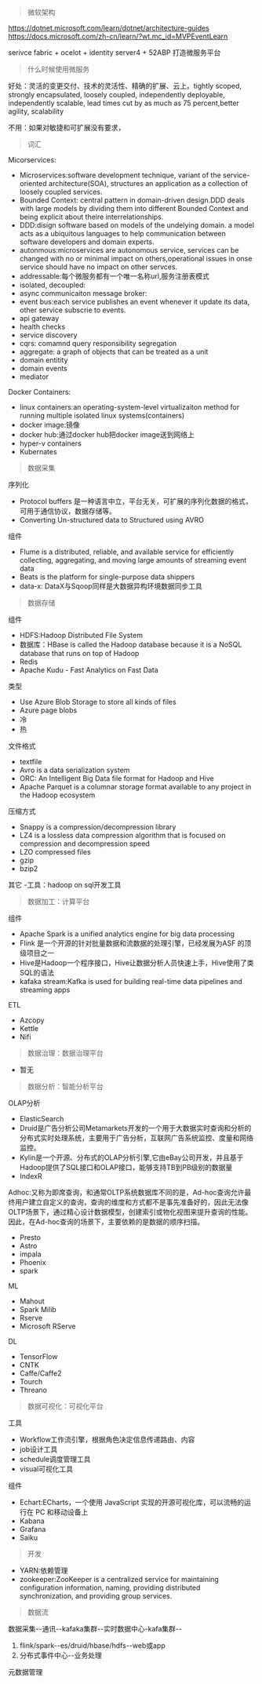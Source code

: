 > 微软架构

https://dotnet.microsoft.com/learn/dotnet/architecture-guides
https://docs.microsoft.com/zh-cn/learn/?wt.mc_id=MVPEventLearn

serivce fabric + ocelot + identity server4 + 52ABP 打造微服务平台

> 什么时候使用微服务

好处：灵活的变更交付、技术的灵活性、精确的扩展、云上。tightly scoped, strongly encapsulated, loosely coupled, independently deployable, independently scalable, lead times cut by as much as 75 percent,better agility, scalability

不用：如果对敏捷和可扩展没有要求，

> 词汇

Micorservices:

- Microservices:software development technique, variant of the service-oriented architecture(SOA), structures an application as a collection of loosely coupled services.
- Bounded Context: central pattern in domain-driven design.DDD deals with large models by dividing them into different Bounded Context and being explicit about theire interrelationships.
- DDD:disign software based on models of the undelying domain. a model acts as a ubiquitous languages to help communication between software developers and domain experts.
- autonmous:microservices are autonomous service, services can be changed with no or minimal impact on others,operational issues in onse service should have no impact on other servces.
- addressable:每个微服务都有一个唯一名称url,服务注册表模式
- isolated, decoupled:
- async communicaiton message broker:
- event bus:each service publishes an event whenever it update its data, other service subscrie to events.
- api gateway
- health checks
- service discovery
- cqrs: comamnd query responsibility segregation
- aggregate: a graph of objects that can be treated as a unit
- domain entitity
- domain events
- mediator

Docker Containers:

- linux containers:an operating-system-level virtualizaiton method for running multiple isolated linux systems(containers)
- docker image:镜像
- docker hub:通过docker hub把docker image送到网络上
- hyper-v containers
- Kubernates

> 数据采集

序列化
- Protocol buffers 是一种语言中立，平台无关，可扩展的序列化数据的格式，可用于通信协议，数据存储等。
- Converting Un-structured data to Structured using AVRO

组件
- Flume is a distributed, reliable, and available service for efficiently collecting, aggregating, and moving large amounts of streaming event data
- Beats is the platform for single-purpose data shippers
- data-x: DataX与Sqoop同样是大数据异构环境数据同步工具


> 数据存储

组件
- HDFS:Hadoop Distributed File System
- 数据库：HBase is called the Hadoop database because it is a NoSQL database that runs on top of Hadoop
- Redis
- Apache Kudu - Fast Analytics on Fast Data

类型
- Use Azure Blob Storage to store all kinds of files
- Azure page blobs
- 冷
- 热

文件格式
- textfile
- Avro is a data serialization system
- ORC: An Intelligent Big Data file format for Hadoop and Hive
- Apache Parquet is a columnar storage format available to any project in the Hadoop ecosystem

压缩方式
- Snappy is a compression/decompression library
- LZ4 is a lossless data compression algorithm that is focused on compression and decompression speed
- LZO compressed files
- gzip
- bzip2

其它
-工具：hadoop on sql开发工具



> 数据加工：计算平台

组件
- Apache Spark is a unified analytics engine for big data processing
- Flink 是一个开源的针对批量数据和流数据的处理引擎，已经发展为ASF 的顶级项目之一
- Hive是Hadoop一个程序接口，Hive让数据分析人员快速上手，Hive使用了类SQL的语法
- kafaka stream:Kafka is used for building real-time data pipelines and streaming apps

ETL
- Azcopy
- Kettle
- Nifi

> 数据治理：数据治理平台

- 暂无

> 数据分析：智能分析平台

OLAP分析
- ElasticSearch
- Druid是广告分析公司Metamarkets开发的一个用于大数据实时查询和分析的分布式实时处理系统，主要用于广告分析，互联网广告系统监控、度量和网络监控。
- Kylin是一个开源、分布式的OLAP分析引擎,它由eBay公司开发，并且基于Hadoop提供了SQL接口和OLAP接口，能够支持TB到PB级别的数据量
- IndexR

Adhoc:又称为即席查询，和通常OLTP系统数据库不同的是，Ad-hoc查询允许最终用户建立自定义的查询，查询的维度和方式都不是事先准备好的，因此无法像OLTP场景下，通过精心设计数据模型，创建索引或物化视图来提升查询的性能。因此，在Ad-hoc查询的场景下，主要依赖的是数据的顺序扫描。
- Presto
- Astro
- impala
- Phoenix
- spark

ML
- Mahout
- Spark Milib
- Rserve
- Microsoft RServe

DL
- TensorFlow
- CNTK
- Caffe/Caffe2
- Tourch
- Threano


> 数据可视化：可视化平台

工具
- Workflow工作流引擎，根据角色决定信息传递路由、内容
- job设计工具
- schedule调度管理工具
- visual可视化工具

组件
- Echart:ECharts，一个使用 JavaScript 实现的开源可视化库，可以流畅的运行在 PC 和移动设备上
- Kabana
- Grafana
- Saiku

> 开发

- YARN:依赖管理
- zookeeper:ZooKeeper is a centralized service for maintaining configuration information, naming, providing distributed synchronization, and providing group services.


> 数据流

数据采集--通讯--kafaka集群--实时数据中心-kafa集群--

1. flink/spark--es/druid/hbase/hdfs--web或app
2. 分布式事件中心--业务处理

元数据管理